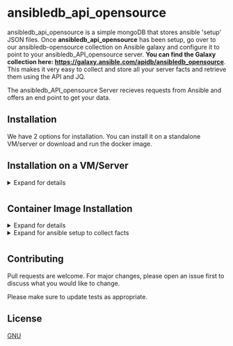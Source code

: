 # ansibledb_api_opensource

ansibledb_api_opensource is a simple mongoDB that stores ansible 'setup' JSON files. Once **ansibledb_api_opensource** has been setup, go over to our ansibledb-opensource collection on Ansible galaxy and configure it to point to your ansibledb_API_opensource server. **You can find the Galaxy collection here: https://galaxy.ansible.com/apidb/ansibledb_opensource**. This makes it very easy to collect and store all your server facts and retrieve them using the API and JQ.

The ansibledb_API_opensource Server recieves requests from Ansible and offers an end point to get your data.

## Installation
We have 2 options for installation. You can install it on a standalone VM/server or download and run the docker image.

## Installation on a VM/Server
<details>
 <summary>Expand for details</summary>
  <p>
   
One Line Install
```bash
wget -O - https://get.apidb.io/ansibledb_opensource | bash
```

<details>
 <summary>Expand for manual setup per OS</summary>
  <p>
    
Clone the Repository
```bash
$ git clone https://github.com/apidb-io/ansibledb_api_opensource.git
$ cd ansibledb_api_opensource/
```

## Install python3 and requirements

### YUM based Insturctions:
```bash
$ yum install python3
$ pip3 install -r requirements.txt
```

#### Install MongoDB Server (Community) from:
```url
https://www.mongodb.com/try/download/community
```

#### Example: Centos 8 (Mongo version 4.4)
```bash
wget https://repo.mongodb.org/yum/redhat/8/mongodb-org/4.4/x86_64/RPMS/mongodb-org-server-4.4.3-1.el8.x86_64.rpm
yum localinstall mongodb-org-server-4.4.3-1.el8.x86_64.rpm
systemctl start mongod 
systemctl enable mongod
systemctl status mongodb
```


### APT based Instructions:
```bash
$ apt-get update
$ apt install python3 python3-pip
$ pip3 install -r requirements.txt
```

#### Install MongoDB Server (Community) from:
```url
https://www.mongodb.com/try/download/community
```

#### Example: Ubuntu 18.04 (Mongo version 3.6)
```bash
apt install mongodb
systemctl enable --now mongodb
systemctl status mongodb
```
</p></details>

#

<details>
 <summary>Expand for ansible setup to collect facts</summary>
  <p>
AnsibleDB will listen on port :5000. If you are running AnsibleDB on a remote server, remember to open up the FW to allow traffic on that port. If you're testing it out and running it on localhost, you'll be fine. You can always run this in the background ````nohup python3 server.py &````

```bash
python3 server.py
````

### Check port :5000 is listening:
````
$ netstat -tnlp
Proto Recv-Q Send-Q Local Address           Foreign Address         State       PID/Program name
tcp        0      0 0.0.0.0:5000            0.0.0.0:*               LISTEN      19421/python3
tcp        0      0 127.0.0.1:27017         0.0.0.0:*               LISTEN      -
tcp        0      0 127.0.0.53:53           0.0.0.0:*               LISTEN      -
tcp        0      0 0.0.0.0:22              0.0.0.0:*               LISTEN      -
tcp6       0      0 :::22                   :::*                    LISTEN      -
````
  * Do you need to open the FW for port :5000 to allow remote connectivity?


## Now setup ansibledb_opensource:
ansibledb_opensource is a collection of ansible roles to collect facts from all your servers and store them in the mongoDB. With a small amount of setup, you'll be up and running.
**You can find the Galaxy collection here: https://galaxy.ansible.com/apidb/ansibledb_opensource**

### Usage
Once you've send over some data, install JQ and run the following JQ commands to pull out the data you want:

#### Get Server Versions (using JQ to filter)

Install JQ:
````
apt/yum install jq
````

Now use JQ to pull out the data you want to see.

  NOTE: ansibledb_api_IP_address = the IP or servername of where you are running mongoDB
  
#### Pull out all data:
```bash
curl -s http://ansibledb_api_IP_address:5000/api/servers | jq
````

#### List all servernames, distribution and version:
````
curl -s http://ansibledb_api_IP_address:5000/api/servers | jq '[.[] | {name:.ansible_facts.ansible_fqdn, distribution:.ansible_facts.ansible_distribution, version: .ansible_facts.ansible_distribution_version}]'
````

#### Generate a list of servernames that match a specific fact (in this case ubuntu 18.04):
````
curl -s http://ansibledb_api_IP_address:5000/api/servers | jq --arg INPUT "$INPUT" -r '.[] | select(.ansible_facts.ansible_distribution_version | tostring | contains("18.04")) | (.ansible_facts.ansible_fqdn+"\"")'
````

#### Count all OS distributions:
````
curl -s http://ansibledb_api_IP_address:5000/api/servers | jq  "group_by(.ansible_facts.ansible_distribution_version) | map({([0].ansible_facts.ansible_distribution_version):length})"
````

#### (custom local fact) List all Instance types:
````
curl -s http://54.75.0.84:5000/api/servers | jq  "group_by(.ansible_facts.ansible_local.local.local_facts.instance_type) | map({(.[0].ansible_facts.ansible_local.local.local_facts.instance_type):length})"
````

## How to clear all data out of mongodb
if you get into issues with the database, run the following to clear out all data from mongodb and start again:
````
$ ssh mongodb_server
$ mongo ansibledb --eval 'db.servers.drop()'
MongoDB shell version v3.6.3
connecting to: mongodb://127.0.0.1:27017/ansibledb
MongoDB server version: 3.6.3
true
````

## Production
In order to use this in production, we suggest using uwsgi and something like nginx in front of it.

CentOS 7
```url
https://www.digitalocean.com/community/tutorials/how-to-serve-flask-applications-with-uwsgi-and-nginx-on-centos-7
``` 
Ubuntu 20
```url
https://www.digitalocean.com/community/tutorials/how-to-serve-flask-applications-with-uwsgi-and-nginx-on-ubuntu-20-04
```

</p></details>

</p></details>

#

## Container Image Installation
<details>
 <summary>Expand for details</summary>
  <p>

### Pre-reqs
  * Install [Docker](https://docs.docker.com/engine/install/) for your OS distribution
  * Install [Docker-compose](https://docs.docker.com/compose/install/) for your Linux Distribution

Once you have the pre-reqs in place, create this docker-compose.yml file or download it [here](https://github.com/apidb-io/ansibledb_api_opensource/raw/master/docker-compose.yaml):
````
version: '3.7'
services:
  mongodb:
    image: mongo:latest
    environment:
      MONGO_INITDB_ROOT_USERNAME: root
      MONGO_INITDB_ROOT_PASSWORD: rootpassword
    ports:
      - 27017:27017
    volumes:
      - mongodb_data_container:/data/db

  ansibledb_opensource:
    image: apidb/ansibledb_opensource
    ports:
      - 8080:5000
    environment:
      MONGOHOST: mongodb
      MONGO_USERNAME: root
      MONGO_PASSWORD: rootpassword

volumes:
  mongodb_data_container:
````

Now, from the same directory, run the docker compose command:
````
docker-compose up -d
````
This command will pull down the image from DockerHub and run the image in the background. Thats it. You can check the port is listening on port 8080 using ````netstat -tnlp````.

</p></details>

<details>
 <summary>Expand for ansible setup to collect facts</summary>
  <p>
AnsibleDB will listen on port :8080. If you are running AnsibleDB on a remote server, remember to open up the FW to allow traffic on that port. If you're testing it out and running it on localhost, you'll be fine. You can always run this in the background ````nohup python3 server.py &````


## Now setup ansibledb_opensource:
ansibledb_opensource is a collection of ansible roles to collect facts from all your servers and store them in the mongoDB. With a small amount of setup, you'll be up and running.
**You can find the Galaxy collection here: https://galaxy.ansible.com/apidb/ansibledb_opensource**

FOLLOW THE README.md ON THE ANSIBLE-GALAXY PAGE.

### Usage
Once you've send over some data, install JQ and run the following JQ commands to pull out the data you want:

#### Get Server Versions (using JQ to filter)

Install JQ:
````
apt/yum install jq
````

Now use JQ to pull out the data you want to see.

  NOTE: ansibledb_api_IP_address = the IP or servername of where you are running mongoDB
  
#### Pull out all data:
```bash
curl -s http://ansibledb_api_IP_address:5000/api/servers | jq
````

#### List all servernames, distribution and version:
````
curl -s http://ansibledb_api_IP_address:5000/api/servers | jq '[.[] | {name:.ansible_facts.ansible_fqdn, distribution:.ansible_facts.ansible_distribution, version: .ansible_facts.ansible_distribution_version}]'
````

#### Generate a list of servernames that match a specific fact (in this case ubuntu 18.04):
````
curl -s http://ansibledb_api_IP_address:5000/api/servers | jq --arg INPUT "$INPUT" -r '.[] | select(.ansible_facts.ansible_distribution_version | tostring | contains("18.04")) | (.ansible_facts.ansible_fqdn+"\"")'
````

#### Count all OS distributions:
````
curl -s http://ansibledb_api_IP_address:5000/api/servers | jq  "group_by(.ansible_facts.ansible_distribution_version) | map({([0].ansible_facts.ansible_distribution_version):length})"
````

#### (custom local fact) List all Instance types:
````
curl -s http://54.75.0.84:5000/api/servers | jq  "group_by(.ansible_facts.ansible_local.local.local_facts.instance_type) | map({(.[0].ansible_facts.ansible_local.local.local_facts.instance_type):length})"
````


</p></details>

</p></details>

#

## Contributing
Pull requests are welcome. For major changes, please open an issue first to discuss what you would like to change.

Please make sure to update tests as appropriate.

## License
[GNU](https://choosealicense.com/licenses/gpl-3.0/)
